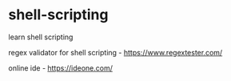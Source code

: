 # shell-scripting
learn shell scripting 

regex validator for shell scripting - https://www.regextester.com/

online ide - https://ideone.com/
